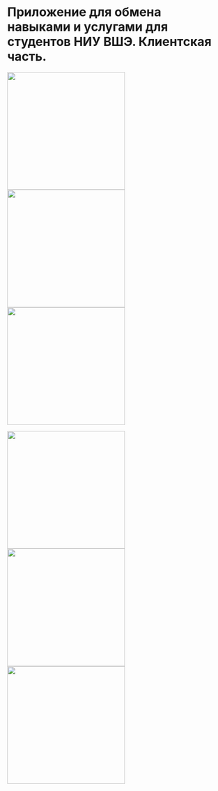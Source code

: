 # Приложение для обмена навыками и услугами для студентов НИУ ВШЭ. Клиентская часть.

<p float="left">
  <img src="https://github.com/eoshtanko/iOS_sharing_app/blob/86bd772607156a1acd9121772c262e546686bb6d/Illustrations/1.png" width="270" />
  <img src="https://github.com/eoshtanko/iOS_sharing_app/blob/86bd772607156a1acd9121772c262e546686bb6d/Illustrations/2.png" width="270" /> 
  <img src="https://github.com/eoshtanko/iOS_sharing_app/blob/86bd772607156a1acd9121772c262e546686bb6d/Illustrations/3.png" width="270" />
</p>

<p float="left">
  <img src="https://github.com/eoshtanko/iOS_sharing_app/blob/86bd772607156a1acd9121772c262e546686bb6d/Illustrations/4.png" width="270" />
  <img src="https://github.com/eoshtanko/iOS_sharing_app/blob/86bd772607156a1acd9121772c262e546686bb6d/Illustrations/5.png" width="270" /> 
  <img src="https://github.com/eoshtanko/iOS_sharing_app/blob/86bd772607156a1acd9121772c262e546686bb6d/Illustrations/6.png" width="270" />
</p>
